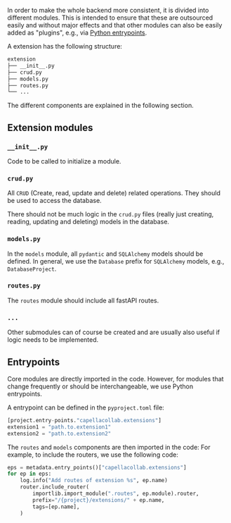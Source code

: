 <!--
 ~ SPDX-FileCopyrightText: Copyright DB Netz AG and the capella-collab-manager contributors
 ~ SPDX-License-Identifier: Apache-2.0
 -->

In order to make the whole backend more consistent, it is divided into different modules.
This is intended to ensure that these are outsourced easily and without major effects
and that other modules can also be easily added as "plugins", e.g.,
via [Python entrypoints](https://docs.python.org/3/library/importlib.metadata.html).

A extension has the following structure: <br>

```bash
extension
├── __init__.py
├── crud.py
├── models.py
├── routes.py
└── ...
```

The different components are explained in the following section.

## Extension modules

### `__init__.py`

Code to be called to initialize a module.

### `crud.py`

All `CRUD` (Create, read, update and delete) related operations.
They should be used to access the database.

There should not be much logic in the `crud.py` files
(really just creating, reading, updating and deleting) models in the database.

### `models.py`

In the `models` module, all `pydantic` and `SQLAlchemy` models should be defined.
In general, we use the `Database` prefix for `SQLAlchemy` models, e.g., `DatabaseProject`.

### `routes.py`

The `routes` module should include all fastAPI routes.

### `...`

Other submodules can of course be created and are usually also useful if logic needs to be implemented.

## Entrypoints

Core modules are directly imported in the code. However, for modules that change
frequently or should be interchangeable, we use Python entrypoints.

A entrypoint can be defined in the `pyproject.toml` file:

```py title="pyproject.toml"
[project.entry-points."capellacollab.extensions"]
extension1 = "path.to.extension1"
extension2 = "path.to.extension2"
```

The `routes` and `models` components are then imported in the code:
For example, to include the routers, we use the following code:

```py title="routes.py"
eps = metadata.entry_points()["capellacollab.extensions"]
for ep in eps:
    log.info("Add routes of extension %s", ep.name)
    router.include_router(
        importlib.import_module(".routes", ep.module).router,
        prefix="/{project}/extensions/" + ep.name,
        tags=[ep.name],
    )
```
